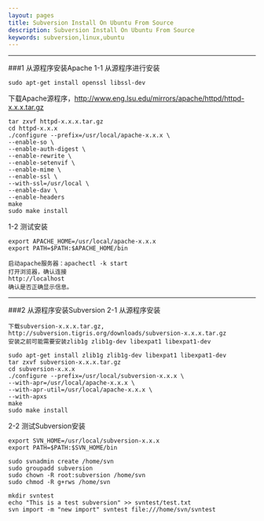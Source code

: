 ```yaml
---
layout: pages
title: Subversion Install On Ubuntu From Source
description: Subversion Install On Ubuntu From Source
keywords: subversion,linux,ubuntu
---
```


___
###1 从源程序安装Apache
1-1 从源程序进行安装

    sudo apt-get install openssl libssl-dev
下载Apache源程序，http://www.eng.lsu.edu/mirrors/apache/httpd/httpd-x.x.x.tar.gz

    tar zxvf httpd-x.x.x.tar.gz
    cd httpd-x.x.x
    ./configure --prefix=/usr/local/apache-x.x.x \
    --enable-so \
    --enable-auth-digest \
    --enable-rewrite \
    --enable-setenvif \
    --enable-mime \
    --enable-ssl \
    --with-ssl=/usr/local \
    --enable-dav \
    --enable-headers
    make
    sudo make install

1-2 测试安装

    export APACHE_HOME=/usr/local/apache-x.x.x
    export PATH=$PATH:$APACHE_HOME/bin

    启动apache服务器：apachectl -k start
    打开浏览器，确认连接
    http://localhost
    确认是否正确显示信息。

___
###2 从源程序安装Subversion
2-1 从源程序安装

    下载subversion-x.x.x.tar.gz, http://subversion.tigris.org/downloads/subversion-x.x.x.tar.gz
    安装之前可能需要安装zlib1g zlib1g-dev libexpat1 libexpat1-dev

    sudo apt-get install zlib1g zlib1g-dev libexpat1 libexpat1-dev
    tar zxvf subversion-x.x.x.tar.gz
    cd subversion-x.x.x
    ./configure --prefix=/usr/local/subversion-x.x.x \
    --with-apr=/usr/local/apache-x.x.x \
    --with-apr-util=/usr/local/apache-x.x.x \
    --with-apxs
    make
    sudo make install

2-2 测试Subversion安装

    export SVN_HOME=/usr/local/subversion-x.x.x
    export PATH=$PATH:$SVN_HOME/bin
    
    sudo svnadmin create /home/svn
    sudo groupadd subversion
    sudo chown -R root:subversion /home/svn
    sudo chmod -R g+rws /home/svn
    
    mkdir svntest
    echo "This is a test subversion" >> svntest/test.txt
    svn import -m "new import" svntest file:///home/svn/svntest

